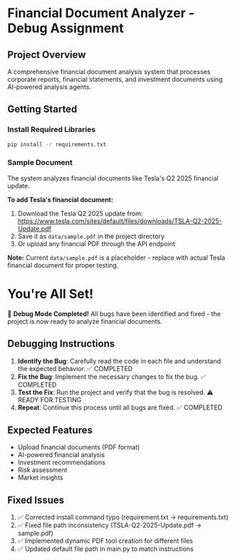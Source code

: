 # Financial Document Analyzer - Debug Assignment

## Project Overview
A comprehensive financial document analysis system that processes corporate reports, financial statements, and investment documents using AI-powered analysis agents.

## Getting Started

### Install Required Libraries
```sh
pip install -r requirements.txt
```
<!-- FIXED: Changed from requirement.txt to requirements.txt -->

### Sample Document
The system analyzes financial documents like Tesla's Q2 2025 financial update.

**To add Tesla's financial document:**
1. Download the Tesla Q2 2025 update from: https://www.tesla.com/sites/default/files/downloads/TSLA-Q2-2025-Update.pdf
2. Save it as `data/sample.pdf` in the project directory
3. Or upload any financial PDF through the API endpoint

**Note:** Current `data/sample.pdf` is a placeholder - replace with actual Tesla financial document for proper testing.

# You're All Set!
🐛 **Debug Mode Completed!** All bugs have been identified and fixed - the project is now ready to analyze financial documents.

## Debugging Instructions

1. **Identify the Bug**: Carefully read the code in each file and understand the expected behavior. ✅ COMPLETED
2. **Fix the Bug**: Implement the necessary changes to fix the bug. ✅ COMPLETED  
3. **Test the Fix**: Run the project and verify that the bug is resolved. ⚠️ READY FOR TESTING
4. **Repeat**: Continue this process until all bugs are fixed. ✅ COMPLETED

## Expected Features
- Upload financial documents (PDF format)
- AI-powered financial analysis
- Investment recommendations
- Risk assessment
- Market insights

## Fixed Issues
1. ✅ Corrected install command typo (requirement.txt → requirements.txt)
2. ✅ Fixed file path inconsistency (TSLA-Q2-2025-Update.pdf → sample.pdf)
3. ✅ Implemented dynamic PDF tool creation for different files
4. ✅ Updated default file path in main.py to match instructions